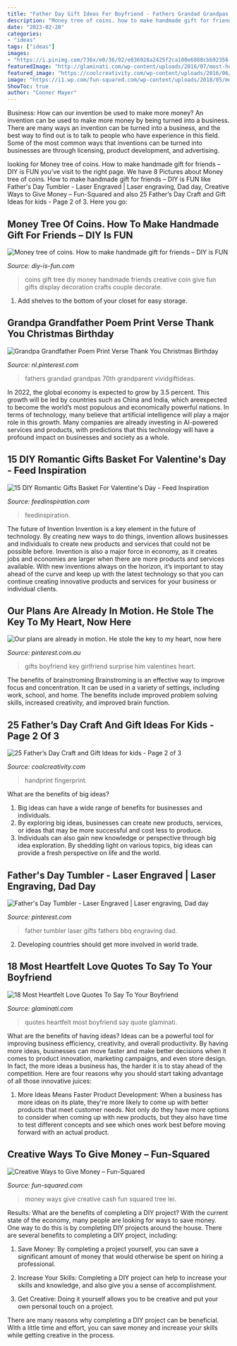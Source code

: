 ```yaml
---
title: "Father Day Gift Ideas For Boyfriend - Fathers Grandad Grandpas 70th Grandparent Vividgiftideas"
description: "Money tree of coins. how to make handmade gift for friends – diy is fun"
date: "2023-02-20"
categories:
- "ideas"
tags: ["ideas"]
images:
- "https://i.pinimg.com/736x/e0/36/92/e036928a2425f2ca100e6888cbb92356.jpg"
featuredImage: "http://glaminati.com/wp-content/uploads/2016/07/most-heartfelt-love-quotes-2-334x500.jpg"
featured_image: "https://coolcreativity.com/wp-content/uploads/2016/06/Handprint-Daddy’s-Grilling-Partner-Card.jpg"
image: "https://i1.wp.com/fun-squared.com/wp-content/uploads/2018/05/money-tree-topiary-cash-gift1.jpg?resize=464%2C700&amp;ssl=1"
ShowToc: true
author: "Conner Mayer"
---
```



Business: How can our invention be used to make more money?
An invention can be used to make more money by being turned into a business. There are many ways an invention can be turned into a business, and the best way to find out is to talk to people who have experience in this field. Some of the most common ways that inventions can be turned into businesses are through licensing, product development, and advertising.

	

		
looking for Money tree of coins. How to make handmade gift for friends – DIY is FUN you've visit to the right page. We have 8 Pictures about Money tree of coins. How to make handmade gift for friends – DIY is FUN like Father&#039;s Day Tumbler - Laser Engraved | Laser engraving, Dad day, Creative Ways to Give Money – Fun-Squared and also 25 Father’s Day Craft and Gift Ideas for kids - Page 2 of 3. Here you go:
		
    
## Money Tree Of Coins. How To Make Handmade Gift For Friends – DIY Is FUN

<img loading=lazy src="http://diy-is-fun.com/wp-content/uploads/2015/02/020115_1439_Moneytreeof1.jpg" onerror="this.onerror=null;this.src='https://tse3.mm.bing.net/th?id=OIP.Lkp3KDBXiLkivCjSrX-ssAAAAA&amp;pid=15.1';" alt="Money tree of coins. How to make handmade gift for friends – DIY is FUN">

_Source: diy-is-fun.com_

>coins gift tree diy money handmade friends creative coin give fun gifts display decoration crafts couple decorate. 

	

1. Add shelves to the bottom of your closet for easy storage.

    
## Grandpa Grandfather Poem Print Verse Thank You Christmas Birthday

<img loading=lazy src="https://i.pinimg.com/736x/e0/36/92/e036928a2425f2ca100e6888cbb92356.jpg" onerror="this.onerror=null;this.src='https://tse1.mm.bing.net/th?id=OIP.2U2fFXOdy4TJvnT1llzczAHaJc&amp;pid=15.1';" alt="Grandpa Grandfather Poem Print Verse Thank You Christmas Birthday">

_Source: nl.pinterest.com_

>fathers grandad grandpas 70th grandparent vividgiftideas. 

	

In 2022, the global economy is expected to grow by 3.5 percent. This growth will be led by countries such as China and India, which areexpected to become the world’s most populous and economically powerful nations. In terms of technology, many believe that artificial intelligence will play a major role in this growth. Many companies are already investing in AI-powered services and products, with predictions that this technology will have a profound impact on businesses and society as a whole.

    
## 15 DIY Romantic Gifts Basket For Valentine&#039;s Day - Feed Inspiration

<img loading=lazy src="https://www.feedinspiration.com/wp-content/uploads/2017/01/Romantic-Valentines-Day-Gifts-for-Him.jpg" onerror="this.onerror=null;this.src='https://tse3.mm.bing.net/th?id=OIP.hfXVpLIR0k6h4_TtaSB1-wHaLH&amp;pid=15.1';" alt="15 DIY Romantic Gifts Basket For Valentine&#039;s Day - Feed Inspiration">

_Source: feedinspiration.com_

>feedinspiration. 

	

The future of Invention
Invention is a key element in the future of technology. By creating new ways to do things, invention allows businesses and individuals to create new products and services that could not be possible before. Invention is also a major force in economy, as it creates jobs and economies are larger when there are more products and services available. With new inventions always on the horizon, it’s important to stay ahead of the curve and keep up with the latest technology so that you can continue creating innovative products and services for your business or individual clients.

    
## Our Plans Are Already In Motion. He Stole The Key To My Heart, Now Here

<img loading=lazy src="https://i.pinimg.com/736x/89/cf/78/89cf78e3a626b01acd4f3a065a81c410--boyfriend-surprises-surprise-boyfriend.jpg" onerror="this.onerror=null;this.src='https://tse1.mm.bing.net/th?id=OIP.b1vK6v2dKXHdyEq0Xbb6xQHaJ3&amp;pid=15.1';" alt="Our plans are already in motion. He stole the key to my heart, now here">

_Source: pinterest.com.au_

>gifts boyfriend key girlfriend surprise him valentines heart. 

	

The benefits of brainstroming
Brainstroming is an effective way to improve focus and concentration. It can be used in a variety of settings, including work, school, and home. The benefits include improved problem solving skills, increased creativity, and improved brain function.

    
## 25 Father’s Day Craft And Gift Ideas For Kids - Page 2 Of 3

<img loading=lazy src="https://coolcreativity.com/wp-content/uploads/2016/06/Handprint-Daddy’s-Grilling-Partner-Card.jpg" onerror="this.onerror=null;this.src='https://tse4.mm.bing.net/th?id=OIP.m9TqBGrBqjdyoJVF5CgiZgHaLH&amp;pid=15.1';" alt="25 Father’s Day Craft and Gift Ideas for kids - Page 2 of 3">

_Source: coolcreativity.com_

>handprint fingerprint. 

	

What are the benefits of big ideas?
1. Big ideas can have a wide range of benefits for businesses and individuals. 
2. By exploring big ideas, businesses can create new products, services, or ideas that may be more successful and cost less to produce. 
3. Individuals can also gain new knowledge or perspective through big idea exploration. By shedding light on various topics, big ideas can provide a fresh perspective on life and the world.

    
## Father&#039;s Day Tumbler - Laser Engraved | Laser Engraving, Dad Day

<img loading=lazy src="https://i.pinimg.com/736x/41/ef/3d/41ef3d7aac0969665d0239d0ae80df80.jpg" onerror="this.onerror=null;this.src='https://tse2.mm.bing.net/th?id=OIP.TiOkG58cgIhGX5xgGQgfmQHaJ4&amp;pid=15.1';" alt="Father&#039;s Day Tumbler - Laser Engraved | Laser engraving, Dad day">

_Source: pinterest.com_

>father tumbler laser gifts fathers bbq engraving dad. 

	

2. Developing countries should get more involved in world trade.

    
## 18 Most Heartfelt Love Quotes To Say To Your Boyfriend

<img loading=lazy src="http://glaminati.com/wp-content/uploads/2016/07/most-heartfelt-love-quotes-2-334x500.jpg" onerror="this.onerror=null;this.src='https://tse1.mm.bing.net/th?id=OIP.if_8ENFGALXT9AA5Sp-mBQAAAA&amp;pid=15.1';" alt="18 Most Heartfelt Love Quotes To Say To Your Boyfriend">

_Source: glaminati.com_

>quotes heartfelt most boyfriend say quote glaminati. 

	

What are the benefits of having ideas?
Ideas can be a powerful tool for improving business efficiency, creativity, and overall productivity. By having more ideas, businesses can move faster and make better decisions when it comes to product innovation, marketing campaigns, and even store design. In fact, the more ideas a business has, the harder it is to stay ahead of the competition. Here are four reasons why you should start taking advantage of all those innovative juices:
1. More Ideas Means Faster Product Development: When a business has more ideas on its plate, they're more likely to come up with better products that meet customer needs. Not only do they have more options to consider when coming up with new products, but they also have time to test different concepts and see which ones work best before moving forward with an actual product.

    
## Creative Ways To Give Money – Fun-Squared

<img loading=lazy src="https://i1.wp.com/fun-squared.com/wp-content/uploads/2018/05/money-tree-topiary-cash-gift1.jpg?resize=464%2C700&amp;ssl=1" onerror="this.onerror=null;this.src='https://tse3.mm.bing.net/th?id=OIP.zvv4-ktFtd1NdxwYTcuhCgAAAA&amp;pid=15.1';" alt="Creative Ways to Give Money – Fun-Squared">

_Source: fun-squared.com_

>money ways give creative cash fun squared tree lei. 

	

Results: What are the benefits of completing a DIY project?
With the current state of the economy, many people are looking for ways to save money. One way to do this is by completing DIY projects around the house. There are several benefits to completing a DIY project, including:
1. Save Money: By completing a project yourself, you can save a significant amount of money that would otherwise be spent on hiring a professional.

2. Increase Your Skills: Completing a DIY project can help to increase your skills and knowledge, and also give you a sense of accomplishment.

3. Get Creative: Doing it yourself allows you to be creative and put your own personal touch on a project.

There are many reasons why completing a DIY project can be beneficial. With a little time and effort, you can save money and increase your skills while getting creative in the process.

